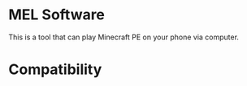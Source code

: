 # MEL Software
This is a tool that can play Minecraft PE on your phone via computer.

# Compatibility
